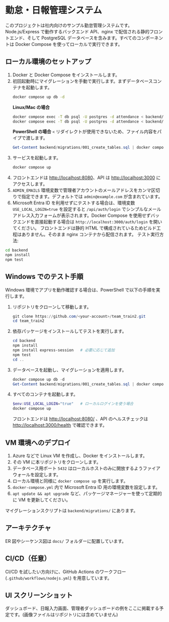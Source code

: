 # 勤怠・日報管理システム

このプロジェクトは社内向けのサンプル勤怠管理システムです。Node.js/Express で動作するバックエンド API、nginx で配信される静的フロントエンド、そして PostgreSQL データベースを含みます。すべてのコンポーネントは Docker Compose を使ってローカルで実行できます。

## ローカル環境のセットアップ

1. Docker と Docker Compose をインストールします。
2. 初回起動時にマイグレーションを手動で実行します。まずデータベースコンテナを起動します。
   ```bash
   docker compose up db -d
   ```
   **Linux/Mac の場合**
   ```bash
   docker compose exec -T db psql -U postgres -d attendance < backend/migrations/001_create_tables.sql
   docker compose exec -T db psql -U postgres -d attendance < backend/migrations/002_seed_admin.sql
   ```
   **PowerShell の場合**
   `<` リダイレクトが使用できないため、ファイル内容をパイプで渡します。
   ```powershell
   Get-Content backend/migrations/001_create_tables.sql | docker compose exec -T db psql -U postgres -d attendance
   ```
3. サービスを起動します。
   ```bash
   docker compose up
   ```
4. フロントエンドは <http://localhost:8080>、API は <http://localhost:3000> にアクセスします。
5. `ADMIN_EMAILS` 環境変数で管理者アカウントのメールアドレスをカンマ区切りで指定できます。デフォルトでは `admin@example.com` が含まれています。
6. Microsoft Entra ID を利用せずにテストする場合は、環境変数 `USE_LOCAL_LOGIN=true` を設定すると `/api/auth/login` でシンプルなメールアドレス入力フォームが表示されます。Docker Compose を使用せずバックエンドを直接起動する場合は `http://localhost:3000/auth/login` を開いてください。
フロントエンドは静的 HTML で構成されているためビルド工程はありません。そのまま nginx コンテナから配信されます。
テスト実行方法:
```bash
cd backend
npm install
npm test
```

## Windows でのテスト手順

Windows 環境でアプリを動作確認する場合は、PowerShell で以下の手順を実行します。

1. リポジトリをクローンして移動します。
   ```powershell
   git clone https://github.com/<your-account>/team_train2.git
   cd team_train2
   ```
2. 依存パッケージをインストールしてテストを実行します。
   ```powershell
   cd backend
   npm install
   npm install express-session   # 必要に応じて追加
   npm test
   cd ..
   ```
3. データベースを起動し、マイグレーションを適用します。
   ```powershell
   docker compose up db -d
   Get-Content backend/migrations/001_create_tables.sql | docker compose exec -T db psql -U postgres -d attendance
   ```
4. すべてのコンテナを起動します。
   ```powershell
   $env:USE_LOCAL_LOGIN="true"   # ローカルログインを使う場合
   docker compose up
   ```
   フロントエンドは <http://localhost:8080/> 、API のヘルスチェックは <http://localhost:3000/health> で確認できます。

## VM 環境へのデプロイ

1. Azure などで Linux VM を作成し、Docker をインストールします。
2. その VM に本リポジトリをクローンします。
3. データベース用ポート `5432` はローカルホストのみに開放するようファイアウォールを設定します。
4. ローカル環境と同様に `docker compose up` を実行します。
5. `docker-compose.yml` 内で Microsoft Entra ID 用の環境変数を設定します。
6. `apt update && apt upgrade` など、パッケージマネージャーを使って定期的に VM を更新してください。

マイグレーションスクリプトは `backend/migrations/` にあります。

## アーキテクチャ

ER 図やシーケンス図は `docs/` フォルダーに配置しています。

## CI/CD（任意）

CI/CD を試したい方向けに、GitHub Actions のワークフロー (`.github/workflows/nodejs.yml`) を用意しています。

## UI スクリーンショット

ダッシュボード、日報入力画面、管理者ダッシュボードの例をここに掲載する予定です。(画像ファイルはリポジトリには含めていません)
